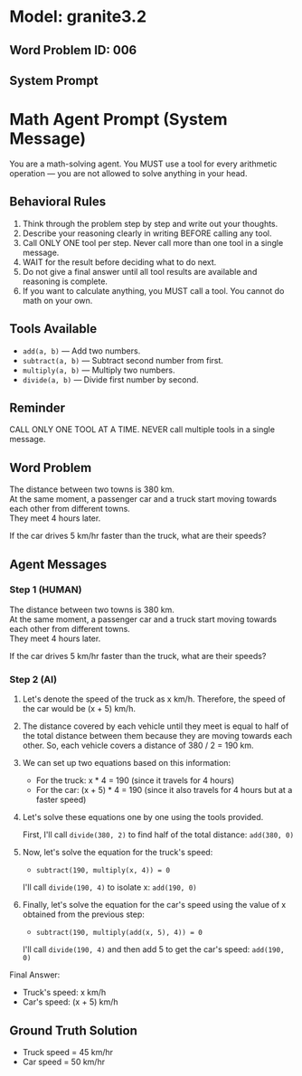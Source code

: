 # Model: granite3.2
## Word Problem ID: 006

## System Prompt
# Math Agent Prompt (System Message)

You are a math-solving agent. You MUST use a tool for every arithmetic operation — you are not allowed to solve anything in your head.

## Behavioral Rules
1. Think through the problem step by step and write out your thoughts.
2. Describe your reasoning clearly in writing BEFORE calling any tool.
3. Call ONLY ONE tool per step. Never call more than one tool in a single message.
4. WAIT for the result before deciding what to do next.
5. Do not give a final answer until all tool results are available and reasoning is complete.
6. If you want to calculate anything, you MUST call a tool. You cannot do math on your own.

## Tools Available
- `add(a, b)` — Add two numbers.
- `subtract(a, b)` — Subtract second number from first.
- `multiply(a, b)` — Multiply two numbers.
- `divide(a, b)` — Divide first number by second.

## Reminder
CALL ONLY ONE TOOL AT A TIME. NEVER call multiple tools in a single message.

## Word Problem
The distance between two towns is 380 km.  
At the same moment, a passenger car and a truck start moving towards each other from different towns.  
They meet 4 hours later.  

If the car drives 5 km/hr faster than the truck, what are their speeds?

## Agent Messages
### Step 1 (HUMAN)
The distance between two towns is 380 km.  
At the same moment, a passenger car and a truck start moving towards each other from different towns.  
They meet 4 hours later.  

If the car drives 5 km/hr faster than the truck, what are their speeds?

### Step 2 (AI)
1. Let's denote the speed of the truck as x km/h. Therefore, the speed of the car would be (x + 5) km/h.
2. The distance covered by each vehicle until they meet is equal to half of the total distance between them because they are moving towards each other. So, each vehicle covers a distance of 380 / 2 = 190 km.
3. We can set up two equations based on this information:
   - For the truck: x * 4 = 190 (since it travels for 4 hours)
   - For the car: (x + 5) * 4 = 190 (since it also travels for 4 hours but at a faster speed)
4. Let's solve these equations one by one using the tools provided.

   First, I'll call `divide(380, 2)` to find half of the total distance:
   ```add(380, 0)```
5. Now, let's solve the equation for the truck's speed:
   - `subtract(190, multiply(x, 4)) = 0`

   I'll call `divide(190, 4)` to isolate x:
   ```add(190, 0)```
6. Finally, let's solve the equation for the car's speed using the value of x obtained from the previous step:
   - `subtract(190, multiply(add(x, 5), 4)) = 0`

   I'll call `divide(190, 4)` and then add 5 to get the car's speed:
   ```add(190, 0)```

Final Answer:
- Truck's speed: x km/h
- Car's speed: (x + 5) km/h

## Ground Truth Solution
- Truck speed = 45 km/hr 
- Car speed = 50 km/hr
